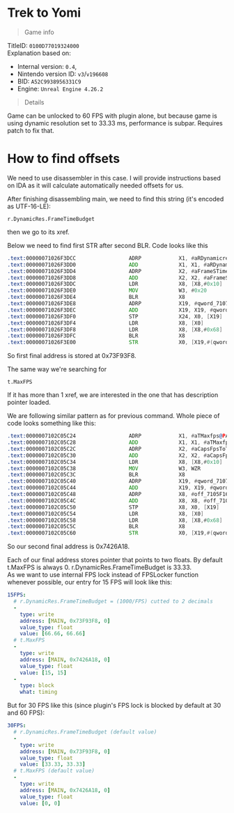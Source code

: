 # Trek to Yomi

> Game info

TitleID: `0100D77019324000`<br>
Explanation based on:
- Internal version: `0.4`, 
- Nintendo version ID: `v3`/`v196608`
- BID: `A52C9938956331C9`
- Engine: `Unreal Engine 4.26.2`

> Details

Game can be unlocked to 60 FPS with plugin alone, but because game is using dynamic resolution set to 33.33 ms, performance is subpar. Requires patch to fix that.

# How to find offsets

We need to use disassembler in this case. I will provide instructions based on IDA as it will calculate automatically needed offsets for us.

After finishing disassembling main, we need to find this string (it's encoded as UTF-16-LE):
```
r.DynamicRes.FrameTimeBudget
```

then we go to its xref.

Below we need to find first STR after second BLR. Code looks like this
```asm
.text:00000071026F3DCC                 ADRP            X1, #aRDynamicresFra@PAGE ; "r.DynamicRes.FrameTimeBudget"
.text:00000071026F3DD0                 ADD             X1, X1, #aRDynamicresFra@PAGEOFF ; "r.DynamicRes.FrameTimeBudget"
.text:00000071026F3DD4                 ADRP            X2, #aFrameSTimeBudg@PAGE ; "Frame's time budget in milliseconds."
.text:00000071026F3DD8                 ADD             X2, X2, #aFrameSTimeBudg@PAGEOFF ; "Frame's time budget in milliseconds."
.text:00000071026F3DDC                 LDR             X8, [X8,#0x10]
.text:00000071026F3DE0                 MOV             W3, #0x20
.text:00000071026F3DE4                 BLR             X8
.text:00000071026F3DE8                 ADRP            X19, #qword_71073F93E8@PAGE
.text:00000071026F3DEC                 ADD             X19, X19, #qword_71073F93E8@PAGEOFF
.text:00000071026F3DF0                 STP             X24, X0, [X19]
.text:00000071026F3DF4                 LDR             X8, [X0]
.text:00000071026F3DF8                 LDR             X8, [X8,#0x68]
.text:00000071026F3DFC                 BLR             X8
.text:00000071026F3E00                 STR             X0, [X19,#(qword_71073F93F8 - 0x71073F93E8)]
```

So first final address is stored at 0x73F93F8.

The same way we're searching for 
```
t.MaxFPS
```
If it has more than 1 xref, we are interested in the one that has description pointer loaded.

We are following similar pattern as for previous command. Whole piece of code looks something like this:
```asm
.text:0000007102C05C24                 ADRP            X1, #aTMaxfps@PAGE ; "t.MaxFPS"
.text:0000007102C05C28                 ADD             X1, X1, #aTMaxfps@PAGEOFF ; "t.MaxFPS"
.text:0000007102C05C2C                 ADRP            X2, #aCapsFpsToTheGi@PAGE ; "Caps FPS to the given value.  Set to <="...
.text:0000007102C05C30                 ADD             X2, X2, #aCapsFpsToTheGi@PAGEOFF ; "Caps FPS to the given value.  Set to <="...
.text:0000007102C05C34                 LDR             X8, [X8,#0x10]
.text:0000007102C05C38                 MOV             W3, WZR
.text:0000007102C05C3C                 BLR             X8
.text:0000007102C05C40                 ADRP            X19, #qword_7107426A08@PAGE
.text:0000007102C05C44                 ADD             X19, X19, #qword_7107426A08@PAGEOFF
.text:0000007102C05C48                 ADRP            X8, #off_7105F168A8@PAGE
.text:0000007102C05C4C                 ADD             X8, X8, #off_7105F168A8@PAGEOFF
.text:0000007102C05C50                 STP             X8, X0, [X19]
.text:0000007102C05C54                 LDR             X8, [X0]
.text:0000007102C05C58                 LDR             X8, [X8,#0x68]
.text:0000007102C05C5C                 BLR             X8
.text:0000007102C05C60                 STR             X0, [X19,#(qword_7107426A18 - 0x7107426A08)]
```
So our second final address is 0x7426A18.

Each of our final address stores pointer that points to two floats. By default t.MaxFPS is always 0. r.DynamicRes.FrameTimeBudget is 33.33.<br>
As we want to use internal FPS lock instead of FPSLocker function whenever possible, our entry for 15 FPS will look like this:
```yaml
15FPS:
  # r.DynamicRes.FrameTimeBudget = (1000/FPS) cutted to 2 decimals
  -
    type: write
    address: [MAIN, 0x73F93F8, 0]
    value_type: float
    value: [66.66, 66.66]
  # t.MaxFPS
  -
    type: write
    address: [MAIN, 0x7426A18, 0]
    value_type: float
    value: [15, 15]
  -
    type: block
    what: timing

```
But for 30 FPS like this (since plugin's FPS lock is blocked by default at 30 and 60 FPS):
```yaml
30FPS:
  # r.DynamicRes.FrameTimeBudget (default value)
  -
    type: write
    address: [MAIN, 0x73F93F8, 0]
    value_type: float
    value: [33.33, 33.33]
  # t.MaxFPS (default value)
  -
    type: write
    address: [MAIN, 0x7426A18, 0]
    value_type: float
    value: [0, 0]

```
